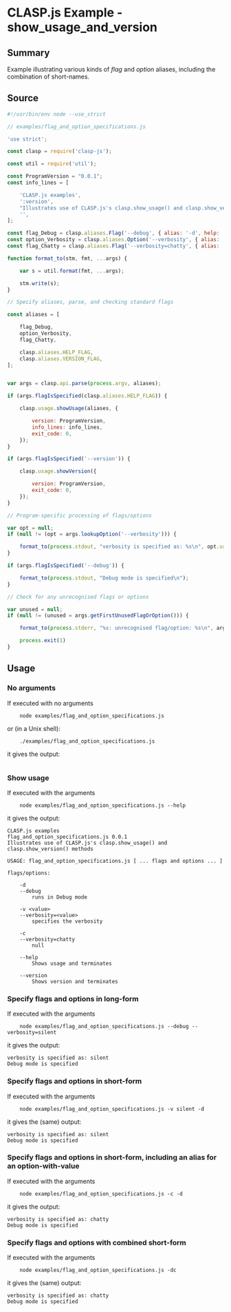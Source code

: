 # CLASP.js Example - **show_usage_and_version** <!-- omit in toc -->

## Summary

Example illustrating various kinds of *flag* and *option* aliases, including the combination of short-names.

## Source

```javascript
#!/usr/bin/env node --use_strict

// examples/flag_and_option_specifications.js

'use strict';

const clasp = require('clasp-js');

const util = require('util');

const ProgramVersion = "0.0.1";
const info_lines = [

	'CLASP.js examples',
	':version',
	"Illustrates use of CLASP.js's clasp.show_usage() and clasp.show_version() methods",
	'',
];

const flag_Debug = clasp.aliases.Flag('--debug', { alias: '-d', help: 'runs in Debug mode' });
const option_Verbosity = clasp.aliases.Option('--verbosity', { alias: '-v', help: 'specifies the verbosity', values: [ 'terse', 'quiet', 'silent', 'chatty' ]});
const flag_Chatty = clasp.aliases.Flag('--verbosity=chatty', { alias: '-c' });

function format_to(stm, fmt, ...args) {

	var s = util.format(fmt, ...args);

	stm.write(s);
}

// Specify aliases, parse, and checking standard flags

const aliases = [

	flag_Debug,
	option_Verbosity,
	flag_Chatty,

	clasp.aliases.HELP_FLAG,
	clasp.aliases.VERSION_FLAG,
];


var args = clasp.api.parse(process.argv, aliases);

if (args.flagIsSpecified(clasp.aliases.HELP_FLAG)) {

	clasp.usage.showUsage(aliases, {

		version: ProgramVersion,
		info_lines: info_lines,
		exit_code: 0,
	});
}

if (args.flagIsSpecified('--version')) {

	clasp.usage.showVersion({

		version: ProgramVersion,
		exit_code: 0,
	});
}

// Program-specific processing of flags/options

var opt = null;
if (null != (opt = args.lookupOption('--verbosity'))) {

	format_to(process.stdout, "verbosity is specified as: %s\n", opt.value);
}

if (args.flagIsSpecified('--debug')) {

	format_to(process.stdout, "Debug mode is specified\n");
}

// Check for any unrecognised flags or options

var unused = null;
if (null != (unused = args.getFirstUnusedFlagOrOption())) {

	format_to(process.stderr, "%s: unrecognised flag/option: %s\n", args.program_name, unused.name);

	process.exit(1)
}
```

## Usage

### No arguments

If executed with no arguments

```
    node examples/flag_and_option_specifications.js
```

or (in a Unix shell):

```
    ./examples/flag_and_option_specifications.js
```

it gives the output:

```
```

### Show usage

If executed with the arguments

```
    node examples/flag_and_option_specifications.js --help
```

it gives the output:

```
CLASP.js examples
flag_and_option_specifications.js 0.0.1
Illustrates use of CLASP.js's clasp.show_usage() and clasp.show_version() methods

USAGE: flag_and_option_specifications.js [ ... flags and options ... ]

flags/options:

	-d
	--debug
		runs in Debug mode

	-v <value>
	--verbosity=<value>
		specifies the verbosity

	-c
	--verbosity=chatty
		null

	--help
		Shows usage and terminates

	--version
		Shows version and terminates
```

### Specify flags and options in long-form

If executed with the arguments

```
    node examples/flag_and_option_specifications.js --debug --verbosity=silent
```

it gives the output:

```
verbosity is specified as: silent
Debug mode is specified
```

### Specify flags and options in short-form

If executed with the arguments

```
    node examples/flag_and_option_specifications.js -v silent -d
```

it gives the (same) output:

```
verbosity is specified as: silent
Debug mode is specified
```

### Specify flags and options in short-form, including an alias for an option-with-value

If executed with the arguments

```
    node examples/flag_and_option_specifications.js -c -d
```

it gives the output:

```
verbosity is specified as: chatty
Debug mode is specified
```

### Specify flags and options with combined short-form

If executed with the arguments

```
    node examples/flag_and_option_specifications.js -dc
```

it gives the (same) output:

```
verbosity is specified as: chatty
Debug mode is specified
```


<!-- ########################### end of file ########################### -->

